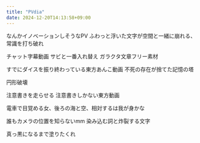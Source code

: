 ```yaml
---
title: "PVdia"
date: 2024-12-20T14:13:58+09:00
---
```

なんかイノベーションしそうなPV
ふわっと浮いた文字が空間と一緒に崩れる、常識を打ち破れ

チャット字幕動画
サビと一番入れ替え
ガラクタ文章フリー素材

すでにダイスを振り終わっている東方あんこ動画
不死の存在が捨てた記憶の塔

円形破壊

注意書きを走らせる
注意書きしかない東方動画

電車で目覚める女、後ろの海と空、相対するは我が身かな

誰もカメラの位置を知らないmm
染み込む詞と炸裂する文字

真っ黒になるまで塗りたくれ
